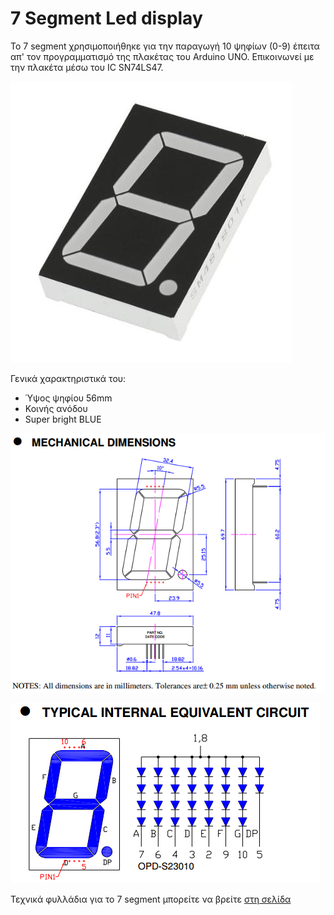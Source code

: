# 7 Segment Led display

To 7 segment χρησιμοποιήθηκε για την παραγωγή 10 ψηφίων (0-9) έπειτα απ' τον προγραμματισμό της πλακέτας του Arduino UNO. Επικοινωνεί με την πλακέτα μέσω του IC SN74LS47.

![7 segment](https://raw.githubusercontent.com/ellak-monades-aristeias/CruiseCabinDigitalSignage/master/Images/7segment.jpg)

Γενικά χαρακτηριστικά του:
- Ύψος ψηφίου 56mm
- Κοινής ανόδου
- Super bright BLUE

![dimensions](https://raw.githubusercontent.com/ellak-monades-aristeias/CruiseCabinDigitalSignage/master/Images/7seg_dimensions.png)

![Εσωτερικό](https://raw.githubusercontent.com/ellak-monades-aristeias/CruiseCabinDigitalSignage/master/Images/7seg_int_eq.png)

Τεχνικά φυλλάδια για το 7 segment μπορείτε να βρείτε [στη σελίδα](http://www.signal.com.tr/pdf/cat/OPD-S23010LB-BW.pdf)
